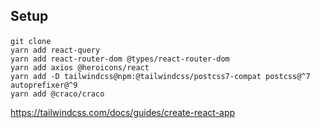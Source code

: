 ## Setup
~~~
git clone　
yarn add react-query
yarn add react-router-dom @types/react-router-dom
yarn add axios @heroicons/react
yarn add -D tailwindcss@npm:@tailwindcss/postcss7-compat postcss@^7 autoprefixer@^9
yarn add @craco/craco
~~~
https://tailwindcss.com/docs/guides/create-react-app